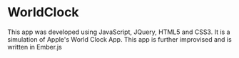 WorldClock
==========

This app was developed using JavaScript, JQuery, HTML5 and CSS3. It is a simulation of Apple's World Clock App. This app is further improvised and is written in Ember.js
